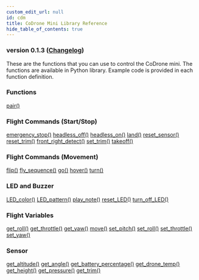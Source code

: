 ```yaml
---
custom_edit_url: null
id: cdm
title: CoDrone Mini Library Reference
hide_table_of_contents: true
---
```


<h3 class="homeDocLandingVersion">version 0.1.3 (<a class="orange-link" href="/doc-v2/docs/codrone-mini/home/cdm-mini-changelog">Changelog</a>)</h3>
These are the functions that you can use to control the CoDrone mini. The functions are available in Python library. Example code is provided in each function definition.

<div class="boxLanding">
  <div class="parentContainer">
  <div class="box-reference-shadow">
  <h3>Functions</h3>
    <a href="/doc-v2/docs/codrone-mini/Connection/01-pair">pair()</a>
    <br />
   </div>
    <div class="box-reference-shadow margin-top-30"> 
        <h3>Flight Commands (Start/Stop)</h3>
            <a href="/doc-v2/docs/codrone-mini/Flight-Commands-Start-Stop/01-emergency-stop">emergency_stop()</a>
            <a href="/docs/codrone-mini/Flight-Commands-Start-Stop/headless-off">headless_off()</a>
            <a href="/docs/codrone-mini/Flight-Commands-Start-Stop/headless-on">headless_on()</a>
            <a href="/doc-v2/docs/codrone-mini/Flight-Commands-Start-Stop/land">land()</a>
            <a href="/doc-v2/docs/codrone-mini/Flight-Commands-Start-Stop/reset-sensor">reset_sensor()</a>
            <a href="/doc-v2/docs/codrone-mini/Flight-Commands-Start-Stop/reset-trim">reset_trim()</a>
            <a href="#">front_right_detect()</a>
            <a href="/doc-v2/docs/codrone-mini/Flight-Commands-Start-Stop/set-trim">set_trim()</a>
            <a href="/doc-v2/docs/codrone-mini/Flight-Commands-Start-Stop/take-off">takeoff()</a>
    </div>
    <div class="box-reference-shadow margin-top-30"> 
        <h3>Flight Commands (Movement)</h3>
        <a href="/doc-v2/docs/codrone-mini/Flight-Commands-Movement/flip">flip()</a>
        <a href="/doc-v2/docs/codrone-mini/Flight-Commands-Movement/fly-sequence">fly_sequence()</a>
        <a href="/doc-v2/docs/codrone-mini/Flight-Commands-Movement/go">go()</a>
        <a href="/doc-v2/docs/codrone-mini/Flight-Commands-Movement/hover">hover()</a>
        <a href="/doc-v2/docs/codrone-mini/Flight-Commands-Movement/turn">turn()</a>
  </div>
    <div class="box-reference-shadow margin-top-30"> 
        <h3>LED and Buzzer</h3>
        <a href="/doc-v2/docs/codrone-mini/LED/led-color">LED_color()</a>
        <a href="/doc-v2/docs/codrone-mini/LED/led-pattern">LED_pattern()</a>
        <a href="/doc-v2/docs/codrone-mini/LED/play-note">play_note()</a>
        <a href="/doc-v2/docs/codrone-mini/LED/reset-led">reset_LED()</a>
        <a href="/doc-v2/docs/codrone-mini/LED/turn-off-led">turn_off_LED()</a>
  </div>
  </div>
  <div  class="parentContainer">
    <div class="boxLanding">
       <div class="box-reference-shadow"> 
            <h3> Flight Variables</h3>
            <a href="/doc-v2/docs/codrone-mini/Flight-Variables/get-roll">get_roll()</a>
            <a href="/doc-v2/docs/codrone-mini/Flight-Variables/get-throttle">get_throttle()</a>
            <a href="/doc-v2/docs/codrone-mini/Flight-Variables/get-yaw">get_yaw()</a>
            <a href="/doc-v2/docs/codrone-mini/Flight-Variables/move">move()</a>
            <a href="/doc-v2/docs/codrone-mini/Flight-Variables/get-pitch">set_pitch()</a>
            <a href="/doc-v2/docs/codrone-mini/Flight-Variables/set-roll">set_roll()</a>
            <a href="/doc-v2/docs/codrone-mini/Flight-Variables/get-throttle">set_throttle()</a>
            <a href="/doc-v2/docs/codrone-mini/Flight-Variables/get-yaw">set_yaw()</a>
        </div>
    </div>
     <div class="box-reference-shadow margin-top-30"> 
            <h3>Sensor</h3>
                <a href="/doc-v2/docs/codrone-mini/Sensors/get-altitude">get_altitude()</a>
                <a href="/doc-v2/docs/codrone-mini/Sensors/get-angle">get_angle()</a>
                <a href="/doc-v2/docs/codrone-mini/Sensors/get-battery-percentage">get_battery_percentage()</a>
                <a href="/doc-v2/docs/codrone-mini/Sensors/get-drone-temp">get_drone_temp()</a>
                <a href="/doc-v2/docs/codrone-mini/Sensors/get-height">get_height()</a>
                <a href="/doc-v2/docs/codrone-mini/Sensors/get-pressure">get_pressure()</a>
                <a href="/doc-v2/docs/codrone-mini/Sensors/get-trim">get_trim()</a> 
        </div>
  </div>
</div>
<div class="boxLanding marginTop25">


</div>
